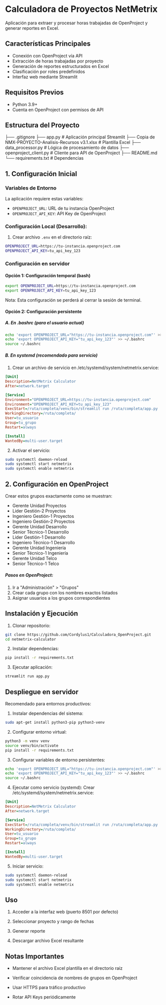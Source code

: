 # Calculadora de Proyectos NetMetrix

Aplicación para extraer y procesar horas trabajadas de OpenProject y generar reportes en Excel.

## Características Principales
- Conexión con OpenProject vía API
- Extracción de horas trabajadas por proyecto
- Generación de reportes estructurados en Excel
- Clasificación por roles predefinidos
- Interfaz web mediante Streamlit

## Requisitos Previos
- Python 3.9+
- Cuenta en OpenProject con permisos de API

## Estructura del Proyecto
├── .gitignore
├── app.py # Aplicación principal Streamlit
├── Copia de NMX-PROYECTO-Analisis-Recursos v3.1.xlsx # Plantilla Excel
├── data_processor.py # Lógica de procesamiento de datos
├── openproject_client.py # Cliente para API de OpenProject
├── README.md
└── requirements.txt # Dependencias


## 1. Configuración Inicial

### Variables de Entorno
La aplicación requiere estas variables:
- `OPENPROJECT_URL`: URL de tu instancia OpenProject
- `OPENPROJECT_API_KEY`: API Key de OpenProject

### Configuración Local (Desarrollo):
1. Crear archivo `.env` en el directorio raíz:
```bash
OPENPROJECT_URL=https://tu-instancia.openproject.com
OPENPROJECT_API_KEY=tu_api_key_123
```

### Configuración en servidor
#### Opción 1: Configuración temporal (bash)
```bash
export OPENPROJECT_URL=https://tu-instancia.openproject.com
export OPENPROJECT_API_KEY=tu_api_key_123
```
Nota: Esta configuración se perderá al cerrar la sesión de terminal.

#### Opción 2: Configuración persistente
##### A. En .bashrc (para el usuario actual)
```bash
echo 'export OPENPROJECT_URL="https://tu-instancia.openproject.com"' >> ~/.bashrc
echo 'export OPENPROJECT_API_KEY="tu_api_key_123"' >> ~/.bashrc
source ~/.bashrc
```
##### B. En systemd (recomendado para servicio) 
1. Crear un archivo de servicio en /etc/systemd/system/netmetrix.service:
```ini
[Unit]
Description=NetMetrix Calculator
After=network.target

[Service]
Environment="OPENPROJECT_URL=https://tu-instancia.openproject.com"
Environment="OPENPROJECT_API_KEY=tu_api_key_123"
ExecStart=/ruta/completa/venv/bin/streamlit run /ruta/completa/app.py
WorkingDirectory=/ruta/completa/
User=tu_usuario
Group=tu_grupo
Restart=always

[Install]
WantedBy=multi-user.target
```
2. Activar el servicio:
```bash
sudo systemctl daemon-reload
sudo systemctl start netmetrix
sudo systemctl enable netmetrix
```

## 2. Configuración en OpenProject
Crear estos grupos exactamente como se muestran:
- Gerente Unidad Proyectos 
- Lider Gestión-2 Proyectos
- Ingeniero Gestión-1 Proyectos
- Ingeniero Gestión-2 Proyectos
- Gerente Unidad Desarrollo
- Senior Técnico-1 Desarrollo
- Lider Gestión-1 Desarrollo
- Ingeniero Técnico-1 Desarrollo
- Gerente Unidad Ingeniería
- Senior Técnico-1 Ingeniería
- Gerente Unidad Telco
- Senior Técnico-1 Telco

##### Pasos en OpenProject:

1. Ir a "Administración" > "Grupos"
2. Crear cada grupo con los nombres exactos listados
3. Asignar usuarios a los grupos correspondientes

## Instalación y Ejecución

1. Clonar repositorio:
```bash
git clone https://github.com/Cordylus1/Calculadora_OpenProject.git
cd netmetrix-calculator
```

2. Instalar dependencias:
```bash
pip install -r requirements.txt
```

3. Ejecutar aplicación:
```bash
streamlit run app.py
```

## Despliegue en servidor

Recomendado para entornos productivos:

1. Instalar dependencias del sistema:
```bash
sudo apt-get install python3-pip python3-venv
```

2. Configurar entorno virtual:
```bash
python3 -m venv venv
source venv/bin/activate
pip install -r requirements.txt
```

3. Configurar variables de entorno persistentes:
```bash
echo 'export OPENPROJECT_URL="https://tu-instancia.openproject.com"' >> ~/.bashrc
echo 'export OPENPROJECT_API_KEY="tu_api_key_123"' >> ~/.bashrc
source ~/.bashrc
```

4. Ejecutar como servicio (systemd):
Crear /etc/systemd/system/netmetrix.service:
```ini
[Unit]
Description=NetMetrix Calculator
After=network.target

[Service]
ExecStart=/ruta/completa/venv/bin/streamlit run /ruta/completa/app.py
WorkingDirectory=/ruta/completa/
User=tu_usuario
Group=tu_grupo
Restart=always

[Install]
WantedBy=multi-user.target
```

5. Iniciar servicio:
```bash
sudo systemctl daemon-reload
sudo systemctl start netmetrix
sudo systemctl enable netmetrix
```

## Uso
1. Acceder a la interfaz web (puerto 8501 por defecto)

2. Seleccionar proyecto y rango de fechas

3. Generar reporte

4. Descargar archivo Excel resultante

## Notas Importantes
- Mantener el archivo Excel plantilla en el directorio raíz

- Verificar coincidencia de nombres de grupos en OpenProject

- Usar HTTPS para tráfico productivo

- Rotar API Keys periódicamente